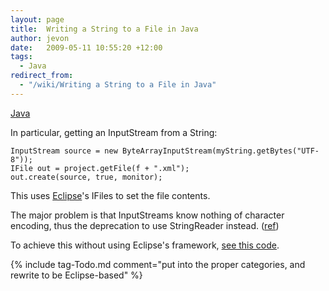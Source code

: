 ```yaml
---
layout: page
title:  Writing a String to a File in Java
author: jevon
date:   2009-05-11 10:55:20 +12:00
tags:
  - Java
redirect_from:
  - "/wiki/Writing a String to a File in Java"
---
```


[Java](Java.md)

In particular, getting an InputStream from a String:

```
InputStream source = new ByteArrayInputStream(myString.getBytes("UTF-8")); 
IFile out = project.getFile(f + ".xml");
out.create(source, true, monitor);
```

This uses [Eclipse](Eclipse.md)'s IFiles to set the file contents.

The major problem is that InputStreams know nothing of character encoding, thus the deprecation to use StringReader instead. (<a href="http://www.velocityreviews.com/forums/t137011-stringreader-vs-stringbufferinputstream.html">ref</a>)

To achieve this without using Eclipse's framework, <a href="http://code.google.com/p/iaml/source/browse/trunk/org.openiaml.model.tests/src/org/openiaml/model/tests/XmlTestCase.java?spec=svn676&r=676#285">see this code</a>.


{% include tag-Todo.md comment="put into the proper categories, and rewrite to be Eclipse-based" %}
